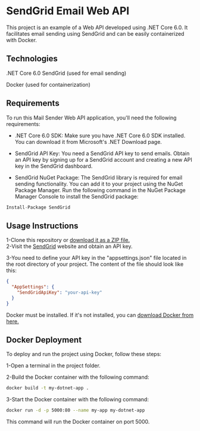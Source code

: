 # SendGrid Email Web API
This project is an example of a Web API developed using .NET Core 6.0. It facilitates email sending using SendGrid and can be easily containerized with Docker.
## Technologies
.NET Core 6.0
SendGrid (used for email sending) 

Docker (used for containerization)
## Requirements

To run this Mail Sender Web API application, you'll need the following requirements:

- .NET Core 6.0 SDK: Make sure you have .NET Core 6.0 SDK installed. You can download it from Microsoft's .NET Download page.

- SendGrid API Key: You need a SendGrid API key to send emails. Obtain an API key by signing up for a SendGrid account and creating a new API key in the SendGrid dashboard.

- SendGrid NuGet Package: The SendGrid library is required for email sending functionality. You can add it to your project using the NuGet Package Manager. Run the following command in the NuGet Package Manager Console to install the SendGrid package:

```csharp
Install-Package SendGrid
```



  
## Usage Instructions
1-Clone this repository or 
[download it as a ZIP file.](https://github.com/AybukeSanall/MailSender.git)  
2-Visit the [SendGrid](https://app.sendgrid.com/) website and obtain an API key.

3-You need to define your API key in the "appsettings.json" file located in the root directory of your project. The content of the file should look like this:

```json
{
  "AppSettings": {
    "SendGridApiKey": "your-api-key"
  }
}
```
Docker must be installed. If it's not installed, you can 
[download Docker from here.](https://www.docker.com/products/docker-desktop/)

## Docker Deployment
To deploy and run the project using Docker, follow these steps:

1-Open a terminal in the project folder.

2-Build the Docker container with the following command:

```bash
docker build -t my-dotnet-app .
```
3-Start the Docker container with the following command:
```bash
docker run -d -p 5000:80 --name my-app my-dotnet-app
```
This command will run the Docker container on port 5000.
